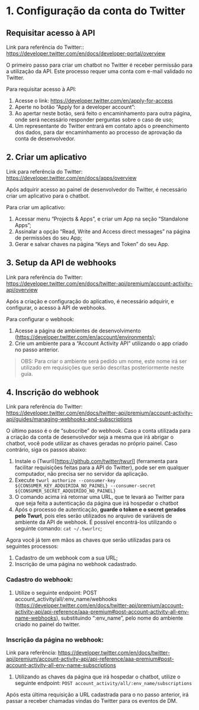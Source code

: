 # 1. Configuração da conta do Twitter

## Requisitar acesso à API

Link para referência do Twitter:: https://developer.twitter.com/en/docs/developer-portal/overview

O primeiro passo para criar um chatbot no Twitter é receber permissão para a utilização da API. Este processo requer uma conta com e-mail validado no Twitter.

Para requisitar acesso à API:

1. Acesse o link: https://developer.twitter.com/en/apply-for-access
2. Aperte no botão “Apply for a developer account”:
2. Ao apertar neste botão, será feito o encaminhamento para outra página, onde será necessário responder perguntas sobre o caso de uso;
2. Um representante do Twitter entrará em contato após o preenchimento dos dados, para dar encaminhamento ao processo de aprovação da conta de desenvolvedor.

## 2. Criar um aplicativo

Link para referência do Twitter: https://developer.twitter.com/en/docs/apps/overview

Após adquirir acesso ao painel de desenvolvedor do Twitter, é necessário criar um aplicativo para o chatbot.

Para criar um aplicativo:

1. Acessar menu “Projects & Apps”, e criar um App na seção “Standalone Apps”;
1. Assinalar a opção “Read, Write and Access direct messages” na página de permissões do seu App;
1. Gerar e salvar chaves na página “Keys and Token” do seu App.


## 3. Setup da API de webhooks

Link para referência do Twitter: https://developer.twitter.com/en/docs/twitter-api/premium/account-activity-api/overview

Após a criação e configuração do aplicativo, é necessário adquirir, e configurar, o acesso à API de webhooks.

Para configurar o webhook:

1. Acesse a página de ambientes de desenvolvimento (https://developer.twitter.com/en/account/environments);
1. Crie um ambiente para a “Account Activity API” utilizando o app criado no passo anterior.
> OBS: Para criar o ambiente será pedido um nome, este nome irá ser utilizado em requisições que serão descritas posteriormente neste guia.

## 4. Inscrição do webhook

Link para referência do Twitter: https://developer.twitter.com/en/docs/twitter-api/premium/account-activity-api/guides/managing-webhooks-and-subscriptions

O último passo é o de “subscribe” do webhook. Caso a conta utilizada para a criação da conta de desenvolvedor seja a mesma que irá abrigar o chatbot, você pode utilizar as chaves geradas no próprio painel. Caso contrário, siga os passos abaixo:

1. Instale o (Twurl)[https://github.com/twitter/twurl] (ferramenta para facilitar requisições feitas para a API do Twitter), pode ser em qualquer computador, não precisa ser no servidor da aplicação.
1. Execute `twurl authorize --consumer-key ${CONSUMER_KEY_ADQUIRIDA_NO_PAINEL} --consumer-secret ${CONSUMER_SECRET_ADQUIRIDO_NO_PAINEL}`
1. O comando acima irá retornar uma URL, que te levará ao Twitter para que seja feita a autenticação da página que irá hospedar o chatbot
1. Após o processo de autenticação, **guarde o token e o secret gerados pelo Twurl**, pois eles serão utilizados no arquivo de variáveis de ambiente da API de webhook.
É possível encontrá-los utilizando o seguinte comando:
`cat ~/.twurlrc`;

Agora você já tem em mãos as chaves que serão utilizadas para os seguintes processos:

1. Cadastro de um webhook com a sua URL;
1. Inscrição de uma página no webhook cadastrado.

### Cadastro do webhook:

1. Utilize o seguinte endpoint: POST account_activity/all/:env_name/webhooks (https://developer.twitter.com/en/docs/twitter-api/premium/account-activity-api/api-reference/aaa-premium#post-account-activity-all-env-name-webhooks), substituindo “:env_name”, pelo nome do ambiente criado no painel do twitter.

### Inscrição da página no webhook:

Link para referência: https://developer.twitter.com/en/docs/twitter-api/premium/account-activity-api/api-reference/aaa-premium#post-account-activity-all-env-name-subscriptions

1. Utilizando as chaves da página que irá hospedar o chatbot, utilize o seguinte endpoint: `POST account_activity/all/:env_name/subscriptions`

Após esta última requisição a URL cadastrada para o no passo anterior, irá passar a receber chamadas vindas do Twitter para os eventos de DM.


